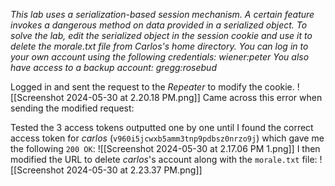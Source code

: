 *This lab uses a serialization-based session mechanism. A certain feature invokes a dangerous method on data provided in a serialized object. To solve the lab, edit the serialized object in the session cookie and use it to delete the morale.txt file from Carlos's home directory.
You can log in to your own account using the following credentials: wiener:peter
You also have access to a backup account: gregg:rosebud*

Logged in and sent the request to the *Repeater* to modify the cookie.
![[Screenshot 2024-05-30 at 2.20.18 PM.png]] Came across this error when sending the modified request:

Tested the 3 access tokens outputted one by one until I found the correct access token for *carlos* (`v960i5jcwxb5amm3tnp9pdbsz0nrzo9j`) which gave me the following `200 OK`:
![[Screenshot 2024-05-30 at 2.17.06 PM 1.png]]
I then modified the URL to delete *carlos*'s account along with the `morale.txt` file:
![[Screenshot 2024-05-30 at 2.23.37 PM.png]]
